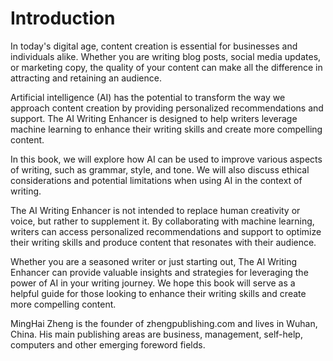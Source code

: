 # Introduction

In today's digital age, content creation is essential for businesses and individuals alike. Whether you are writing blog posts, social media updates, or marketing copy, the quality of your content can make all the difference in attracting and retaining an audience.

Artificial intelligence (AI) has the potential to transform the way we approach content creation by providing personalized recommendations and support. The AI Writing Enhancer is designed to help writers leverage machine learning to enhance their writing skills and create more compelling content.

In this book, we will explore how AI can be used to improve various aspects of writing, such as grammar, style, and tone. We will also discuss ethical considerations and potential limitations when using AI in the context of writing.

The AI Writing Enhancer is not intended to replace human creativity or voice, but rather to supplement it. By collaborating with machine learning, writers can access personalized recommendations and support to optimize their writing skills and produce content that resonates with their audience.

Whether you are a seasoned writer or just starting out, The AI Writing Enhancer can provide valuable insights and strategies for leveraging the power of AI in your writing journey. We hope this book will serve as a helpful guide for those looking to enhance their writing skills and create more compelling content.

MingHai Zheng is the founder of zhengpublishing.com and lives in Wuhan, China. His main publishing areas are business, management, self-help, computers and other emerging foreword fields.
